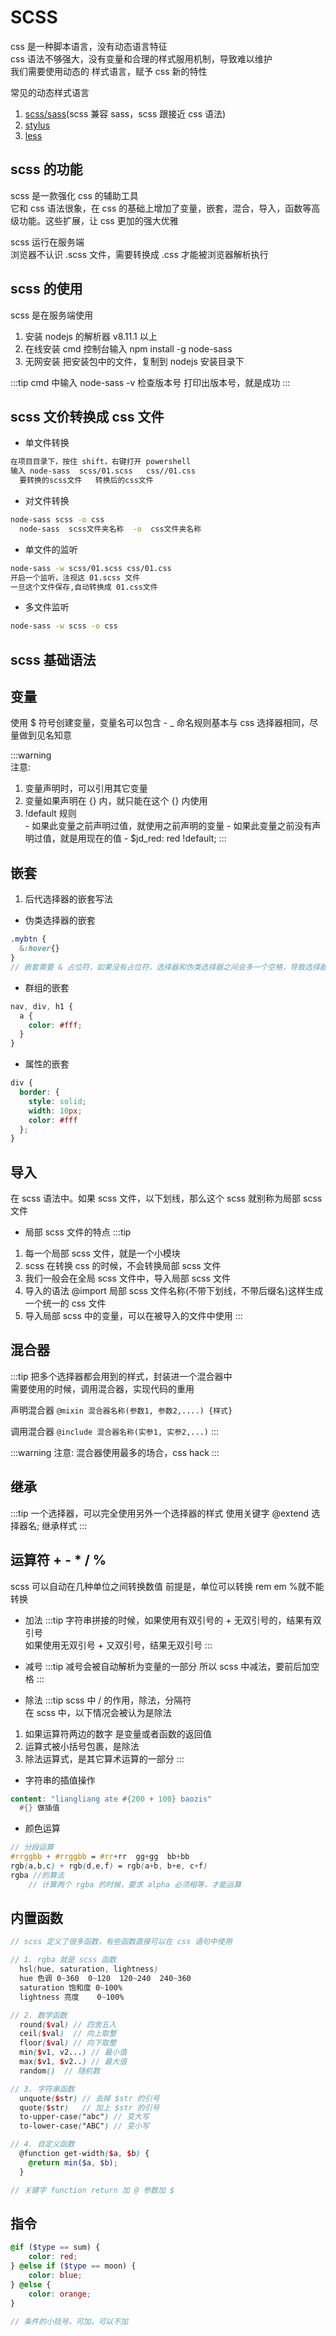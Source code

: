 # SCSS

css 是一种脚本语言，没有动态语言特征<br>
css 语法不够强大，没有变量和合理的样式服用机制，导致难以维护<br>
我们需要使用动态的 样式语言，赋予 css 新的特性

常见的动态样式语言
  1. <a href="https://www.sass.hk/" target="_b">scss/sass</a>(scss 兼容 sass，scss 跟接近 css 语法)
  2. <a href="https://stylus.bootcss.com/" target="_b">stylus</a>
  3. <a href="http://lesscss.org/" target="_b">less</a>

## scss 的功能

scss 是一款强化 css 的辅助工具<br>
它和 css 语法很象，在 css 的基础上增加了变量，嵌套，混合，导入，函数等高级功能。这些扩展，让 css 更加的强大优雅

scss 运行在服务端<br>
浏览器不认识 .scss 文件，需要转换成 .css 才能被浏览器解析执行

## scss 的使用

scss 是在服务端使用
1. 安装 nodejs 的解析器  v8.11.1 以上
2. 在线安装  cmd 控制台输入 npm install -g node-sass
3. 无网安装 把安装包中的文件，复制到 nodejs 安装目录下

:::tip
cmd 中输入 node-sass -v 检查版本号
打印出版本号，就是成功
:::

## scss 文价转换成 css 文件

- 单文件转换
```sh
在项目目录下，按住 shift，右键打开 powershell
输入 node-sass  scss/01.scss   css//01.css
  要转换的scss文件   转换后的css文件
```

- 对文件转换
```sh
node-sass scss -o css
  node-sass  scss文件夹名称  -o  css文件夹名称
```

- 单文件的监听
```sh
node-sass -w scss/01.scss css/01.css
开启一个监听，注视这 01.scss 文件
一旦这个文件保存,自动转换成 01.css文件
```

- 多文件监听
```sh
node-sass -w scss -o css
```

## scss 基础语法

## 变量

使用 $ 符号创建变量，变量名可以包含 - _ 命名规则基本与 css 选择器相同，尽量做到见名知意

:::warning  
注意:
  1. 变量声明时，可以引用其它变量
  2. 变量如果声明在 {} 内，就只能在这个 {} 内使用
  3. !default 规则  
    - 如果此变量之前声明过值，就使用之前声明的变量
    - 如果此变量之前没有声明过值，就是用现在的值
    - $jd_red: red !default;
:::

## 嵌套
1. 后代选择器的嵌套写法

- 伪类选择器的嵌套
```scss
.mybtn {
  &:hover{}
}
// 嵌套需要 & 占位符，如果没有占位符，选择器和伪类选择器之间会多一个空格，导致选择器整个失效
```

- 群组的嵌套
```scss
nav, div, h1 {
  a {
    color: #fff;
  }
}
```

- 属性的嵌套
```scss
div {
  border: {
    style: solid; 
    width: 10px; 
    color: #fff
  };
}
```

## 导入
在 scss 语法中。如果 scss 文件，以下划线，那么这个 scss 就别称为局部 scss 文件

- 局部 scss 文件的特点
:::tip
1. 每一个局部 scss 文件，就是一个小模块
2. scss 在转换 css 的时候，不会转换局部 scss 文件
3. 我们一般会在全局 scss 文件中，导入局部 scss 文件
4.  导入的语法 @import 局部 scss 文件名称(不带下划线，不带后缀名)这样生成一个统一的 css 文件
5. 导入局部 scss 中的变量，可以在被导入的文件中使用
:::

## 混合器
:::tip
把多个选择器都会用到的样式，封装进一个混合器中<br>
需要使用的时候，调用混合器，实现代码的重用

声明混合器
  `@mixin 混合器名称(参数1, 参数2,....) {样式}`

调用混合器
  `@include 混合器名称(实参1, 实参2,...)`
:::

:::warning
注意: 混合器使用最多的场合，css hack
:::

## 继承
:::tip
一个选择器，可以完全使用另外一个选择器的样式
使用关键字 @extend 选择器名; 继承样式
:::

## 运算符 + - * / %

scss 可以自动在几种单位之间转换数值
前提是，单位可以转换  rem em %就不能转换


- 加法
:::tip
字符串拼接的时候，如果使用有双引号的 + 无双引号的，结果有双引号<br>
如果使用无双引号 + 又双引号，结果无双引号
:::

- 减号
:::tip
减号会被自动解析为变量的一部分
所以 scss 中减法，要前后加空格
:::

- 除法
:::tip
scss 中 / 的作用，除法，分隔符<br>
在 scss 中，以下情况会被认为是除法
1. 如果运算符两边的数字 是变量或者函数的返回值
2. 运算式被小括号包裹，是除法
3. 除法运算式，是其它算术运算的一部分
:::

- 字符串的插值操作
```scss
content: "liangliang ate #{200 + 100} baozis"
  #{} 做插值
```

- 颜色运算
```scss
// 分段运算
#rrggbb + #rrggbb = #rr+rr  gg+gg  bb+bb
rgb(a,b,c) + rgb(d,e,f) = rgb(a+b, b+e, c+f)
rgba //的算法
    // 计算两个 rgba 的时候，要求 alpha 必须相等，才能运算
```

## 内置函数
```scss
// scss 定义了很多函数，有些函数直接可以在 css 语句中使用

// 1. rgba 就是 scss 函数
  hsl(hue, saturation, lightness)
  hue 色调 0~360  0~120  120~240  240~360
  saturation 饱和度 0~100%
  lightness 亮度    0~100%

// 2. 数学函数
  round($val) // 四舍五入
  ceil($val)  // 向上取整
  floor($val) // 向下取整
  min($v1, v2...) // 最小值
  max($v1, $v2..) // 最大值
  random()  // 随机数

// 3. 字符串函数
  unquote($str) // 去掉 $str 的引号
  quote($str)   // 加上 $str 的引号
  to-upper-case("abc") // 变大写
  to-lower-case("ABC") // 变小写

// 4. 自定义函数
  @function get-width($a, $b) {
    @return min($a, $b);
  }

// 关键字 function return 加 @ 参数加 $
```

## 指令
```scss
@if ($type == sum) {
    color: red;
} @else if ($type == moon) {
    color: blue;
} @else {
    color: orange;
}

// 条件的小括号，可加，可以不加
```

